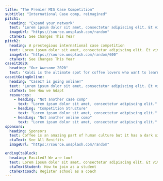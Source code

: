 ```yaml
---
title: "The Premier MIS Case Competition"
subtitle: "International Case comp, reimagined"
pitch1:
  heading: "Expand your network"
  text: "Lorem ipsum dolor sit amet, consectetur adipiscing elit. Et vivamus interdum in purus, in dictumst bibendum. Enim id facilisis egestas mauris aenean eu penatibus sed. "
  imageUrl: "https://source.unsplash.com/random"
  ctaText: See Changes This Year
pitch2:
  heading: A prestegious international case competition
  text: Lorem ipsum dolor sit amet, consectetur adipiscing elit. Et vivamus interdum in purus, in dictumst bibendum. Enim id facilisis egestas mauris aenean eu penatibus sed.
  imageUrl: "https://source.unsplash.com/random/600"
  ctaText: See Changes This Year
caseit2020:
  heading: "Our Awesome 2020"
  text: "Kaldi is the ultimate spot for coffee lovers who want to learn about their java’s origin and support the farmers that grew it. We take coffee production, roasting and brewing seriously and we’re glad to pass that knowledge to anyone."
caseitGoingOnline:
  heading: "CaseIT is going online!"
  text: "Lorem ipsum dolor sit amet, consectetur adipiscing elit. Et vivamus interdum in purus, in dictumst bibendum. Enim id facilisis egestas mauris aenean eu penatibus sed."
  ctaText: See How we Adapt
  resources:
    - heading: "Not another case comp"
      text: "Lorem ipsum dolor sit amet, consectetur adipiscing elit."
    - heading: "Competition Structure"
      text: "Lorem ipsum dolor sit amet, consectetur adipiscing elit."
    - heading: "Not another online comp"
      text: "Lorem ipsum dolor sit amet, consectetur adipiscing elit."
sponsors:
  heading: Sponsors
  text: Coffee is an amazing part of human culture but it has a dark side too – one of colonialism and mindless abuse of natural resources and human lives. We want to turn this around and return the coffee trade to the drink’s exhilarating, empowering and unifying nature.
  ctaText: See All Benifits
  imageUrl: "https://source.unsplash.com/random"

endingCtaBlock:
  heading: Excited? We are too!
  text: Lorem ipsum dolor sit amet, consectetur adipiscing elit. Et vivamus interdum in purus, in dictumst bibendum. Enim id facilisis egestas mauris aenean eu penatibus sed.
  ctaTextStudent: How to join as a student
  ctaTextCoach: Register school as a coach
---
```

